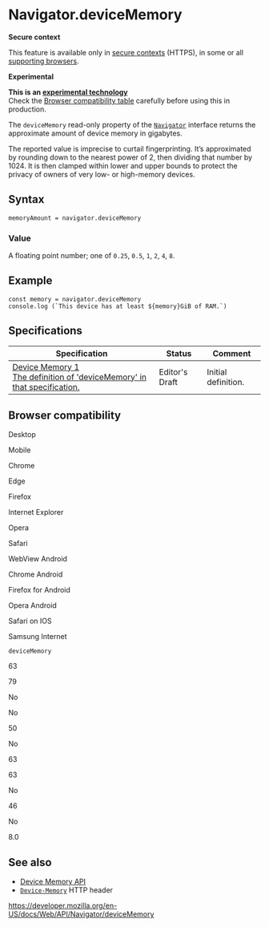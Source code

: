 # Navigator.deviceMemory

**Secure context**

This feature is available only in [secure contexts](https://developer.mozilla.org/en-US/docs/Web/Security/Secure_Contexts) (HTTPS), in some or all [supporting browsers](#browser_compatibility).

**Experimental**

**This is an [experimental technology](https://developer.mozilla.org/en-US/docs/MDN/Guidelines/Conventions_definitions#experimental)**  
Check the [Browser compatibility table](#browser_compatibility) carefully before using this in production.

The `deviceMemory` read-only property of the [`Navigator`](../navigator) interface returns the approximate amount of device memory in gigabytes.

The reported value is imprecise to curtail fingerprinting. It’s approximated by rounding down to the nearest power of 2, then dividing that number by 1024. It is then clamped within lower and upper bounds to protect the privacy of owners of very low- or high-memory devices.

## Syntax

    memoryAmount = navigator.deviceMemory

### Value

A floating point number; one of `0.25`, `0.5`, `1`, `2`, `4`, `8`.

## Example

    const memory = navigator.deviceMemory
    console.log (`This device has at least ${memory}GiB of RAM.`)

## Specifications

<table><thead><tr class="header"><th>Specification</th><th>Status</th><th>Comment</th></tr></thead><tbody><tr class="odd"><td><a href="https://w3c.github.io/device-memory/#sec-device-memory-js-api">Device Memory 1<br />
<span class="small">The definition of 'deviceMemory' in that specification.</span></a></td><td><span class="spec-ed">Editor's Draft</span></td><td>Initial definition.</td></tr></tbody></table>

## Browser compatibility

Desktop

Mobile

Chrome

Edge

Firefox

Internet Explorer

Opera

Safari

WebView Android

Chrome Android

Firefox for Android

Opera Android

Safari on IOS

Samsung Internet

`deviceMemory`

63

79

No

No

50

No

63

63

No

46

No

8.0

## See also

- [Device Memory API](../device_memory_api)
- [`Device-Memory`](https://developer.mozilla.org/en-US/docs/Web/HTTP/Headers/Device-Memory) HTTP header

<a href="https://developer.mozilla.org/en-US/docs/Web/API/Navigator/deviceMemory" class="_attribution-link">https://developer.mozilla.org/en-US/docs/Web/API/Navigator/deviceMemory</a>
